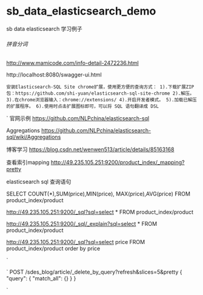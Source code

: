 # sb_data_elasticsearch_demo
sb data elasticsearch 学习例子

###### 拼音分词
http://www.mamicode.com/info-detail-2472236.html


http://localhost:8080/swagger-ui.html



`
安装Elasticsearch-SQL Site chrome扩展，使用更方便的查询方式：
1).下载扩展ZIP包：https://github.com/shi-yuan/elasticsearch-sql-site-chrome
2).解压。
3).在chrome浏览器输入：chrome://extensions/
4).开启开发者模式。
5).加载已解压的扩展程序。
6).使用时点击扩展图标即可，可以将 SQL 语句翻译成 DSL
`

`
官网示例
https://github.com/NLPchina/elasticsearch-sql

Aggregations
https://github.com/NLPchina/elasticsearch-sql/wiki/Aggregations

博客学习
https://blog.csdn.net/wenwen513/article/details/85163168

查看索引mapping
http://49.235.105.251:9200/product_index/_mapping?pretty

elasticsearch sql 查询语句

 SELECT COUNT(*),SUM(price),MIN(price), MAX(price),AVG(price) FROM product_index/product

http://49.235.105.251:9200/_sql?sql=select * FROM product_index/product

http://49.235.105.251:9200/_sql/_explain?sql=select * FROM product_index/product

http://49.235.105.251:9200/_sql?sql=select price FROM product_index/product  order by price

`







`
POST /sdes_blog/article/_delete_by_query?refresh&slices=5&pretty
{
  "query": {
    "match_all": {}
  }
}

`



